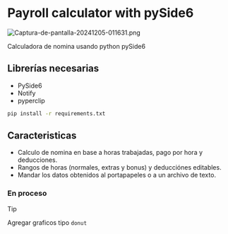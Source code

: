 # Payroll calculator with pySide6

![Captura-de-pantalla-20241205-011631.png](https://i.postimg.cc/zBF0V5ky/Captura-de-pantalla-20241205-011631.png)

Calculadora de nomina usando python pySide6

## Librerías necesarias

- PySide6
- Notify 
- pyperclip

```bash
pip install -r requirements.txt
```

## Caracteristicas

- Calculo de nomina en base a horas trabajadas, pago por hora y deducciones.
- Rangos de horas (normales, extras y bonus) y deducciónes editables.
- Mandar los datos obtenidos al portapapeles o a un archivo de texto.

### En proceso


> [!TIP]
>
> Agregar graficos tipo `donut`
